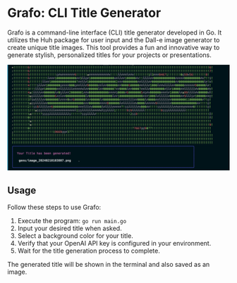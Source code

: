 # Grafo: CLI Title Generator

Grafo is a command-line interface (CLI) title generator developed in Go. It utilizes the Huh package for user input and the Dall-e image generator to create unique title images. This tool provides a fun and innovative way to generate stylish, personalized titles for your projects or presentations.

![Grafo CLI Title Generator](./grafo-img.png)


## Usage

Follow these steps to use Grafo:

1. Execute the program: `go run main.go`
2. Input your desired title when asked.
3. Select a background color for your title.
4. Verify that your OpenAI API key is configured in your environment.
5. Wait for the title generation process to complete.

The generated title will be shown in the terminal and also saved as an image.
